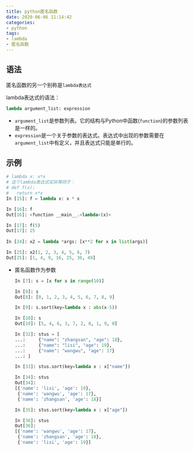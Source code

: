 ```yaml
---
title: python匿名函数
date: 2020-06-06 11:14:42
categories:
- python
tags:
- lambda
- 匿名函数
---
```


## 语法

匿名函数的另一个别称是`lambda表达式`

lambda表达式的语法：

```python
lambda argument_list: expression
```
- `argument_list`是参数列表。它的结构与Python中函数(`function`)的参数列表是一样的。
- `expression`是一个关于参数的表达式。表达式中出现的参数需要在`argument_list`中有定义，并且表达式只能是单行的。

## 示例

```python
# lambda x: x*x
# 这个lambda表达式实际等同于：
# def f(x):
#   return x*x
In [15]: f = lambda x: x * x

In [16]: f
Out[16]: <function __main__.<lambda>(x)>

In [17]: f(5)
Out[17]: 25
    
In [24]: x2 = lambda *args: [x**2 for x in list(args)]

In [25]: x2(1, 2, 3, 4, 5, 6, 7)
Out[25]: [1, 4, 9, 16, 25, 36, 49]
```

- 匿名函数作为参数

  ```python
  In [7]: s = [x for x in range(10)]
  
  In [8]: s
  Out[8]: [0, 1, 2, 3, 4, 5, 6, 7, 8, 9]
  
  In [9]: s.sort(key=lambda x : abs(x-5))
  
  In [10]: s
  Out[10]: [5, 4, 6, 3, 7, 2, 8, 1, 9, 0]
  ```

  ```python
  In [32]: stus = [
  ...:     {"name": "zhangsan", "age": 18},
  ...:     {"name": "lisi", "age": 19},
  ...:     {"name": "wangwu", "age": 17}
  ...: ]
  
  In [33]: stus.sort(key=lambda x : x["name"])
  
  In [34]: stus
  Out[34]:
  [{'name': 'lisi', 'age': 19},
   {'name': 'wangwu', 'age': 17},
   {'name': 'zhangsan', 'age': 18}]
  
  In [35]: stus.sort(key=lambda x : x["age"])
  
  In [36]: stus
  Out[36]:
  [{'name': 'wangwu', 'age': 17},
   {'name': 'zhangsan', 'age': 18},
   {'name': 'lisi', 'age': 19}]
  ```
